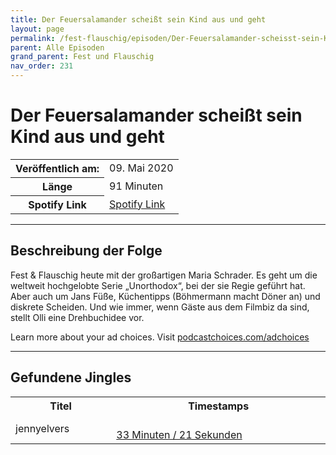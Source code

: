 ```yaml
---
title: Der Feuersalamander scheißt sein Kind aus und geht 
layout: page
permalink: /fest-flauschig/episoden/Der-Feuersalamander-scheisst-sein-Kind-aus-und-geht
parent: Alle Episoden
grand_parent: Fest und Flauschig
nav_order: 231
---
```


# Der Feuersalamander scheißt sein Kind aus und geht 
<table class="resp-table dcf-table dcf-table-responsive dcf-table-bordered dcf-table-striped dcf-w-100%">
                    <tbody>
                        <tr>
                            <th scope="row">Veröffentlich am:</th>
                            <td data-label="Veröffentlich am:">09. Mai 2020</td>
                        </tr>
                        <tr>
                            <th scope="row">Länge </th>
                            <td data-label="Länge ">91 Minuten</td>
                        </tr><tr>
                                <th scope="row">Spotify Link</th>
                                <td data-label="Spotify Link"><a href="https://open.spotify.com/episode/5286WwmY8fpHxfbthJR7QP">Spotify Link</a></td>
                            </tr></tbody>
                </table>

***

## Beschreibung der Folge

<div>
<p>Fest &amp; Flauschig heute mit der großartigen Maria Schrader. Es geht um die weltweit hochgelobte Serie „Unorthodox“, bei der sie Regie geführt hat. Aber auch um Jans Füße, Küchentipps (Böhmermann macht Döner an) und diskrete Scheiden. Und wie immer, wenn Gäste aus dem Filmbiz da sind, stellt Olli eine Drehbuchidee vor.</p><p> </p><p>Learn more about your ad choices. Visit <a href="https://podcastchoices.com/adchoices">podcastchoices.com/adchoices</a></p>  
</div>

***

## Gefundene Jingles

<table style="display: table;">
                                    <tr>
                                        <th class="tableColumnTitle">Titel</th>
                                        <th class="tableColumnTimestamps">Timestamps</th>
                                    </tr>
                                    <tr>
                                <td markdown="span"  class="tableColumnTitle">jennyelvers</td>
                                <td markdown="span" class="tableColumnTimestamps">
                                <br>
                                <a href="https://open.spotify.com/episode/5286WwmY8fpHxfbthJR7QP?t=2001">
                                33 Minuten / 21 Sekunden</a>
                                </td></tr></table>